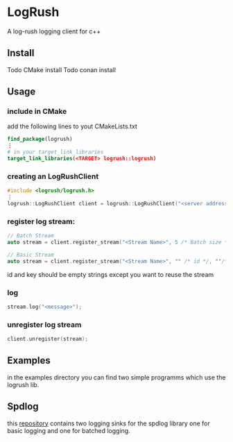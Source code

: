 # LogRush
A log-rush logging client for c++

## Install
Todo CMake install
Todo conan install

## Usage
### include in CMake
add the following lines to yout CMakeLists.txt
```cmake
find_package(logrush)
⋮
# in your target_link_libraries
target_link_libraries(<TARGET> logrush::logrush) 
```
### creating an LogRushClient
```c++
#include <logrush/logrush.h>
⋮
logrush::LogRushClient client = logrush::LogRushClient("<server address>");
```
### register log stream:
```c++
// Batch Stream
auto stream = client.register_stream("<Stream Name>", 5 /* Batch size */, "" /* id */, ""/* key */); 

// Basic Stream
auto stream = client.register_stream("<Stream Name>", "" /* id */, ""/* key */);
```
id and key should be empty strings except you want to reuse the stream

### log
```c++
stream.log("<message>");
```
### unregister log stream
```c++
client.unregister(stream);
```

## Examples

in the examples directory you can find two simple programms which use the logrush lib.

## Spdlog

this [repository](https://github.com/log-rush/cpp-client/tree/main/examples/spdlog/) contains two logging sinks for the spdlog library one for basic logging and one for batched logging.